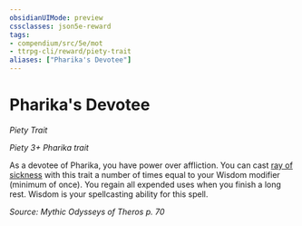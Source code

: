 ```yaml
---
obsidianUIMode: preview
cssclasses: json5e-reward
tags:
- compendium/src/5e/mot
- ttrpg-cli/reward/piety-trait
aliases: ["Pharika's Devotee"]
---
```

# Pharika's Devotee
*Piety Trait*  

*Piety 3+ Pharika trait*

As a devotee of Pharika, you have power over affliction. You can cast [ray of sickness](/3-Mechanics/CLI/spells/ray-of-sickness.md) with this trait a number of times equal to your Wisdom modifier (minimum of once). You regain all expended uses when you finish a long rest. Wisdom is your spellcasting ability for this spell.

*Source: Mythic Odysseys of Theros p. 70*
